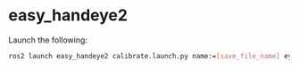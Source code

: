 # easy_handeye2

Launch the following:

```bash
ros2 launch easy_handeye2 calibrate.launch.py name:=[save_file_name] eye_in_hand:=[true/false] tracking_base_frame:=[frame_name] tracking_marker_frame:=[frame_name] robot_base_frame:=[frame_name] robot_effector_frame:=[frame_name]
```
